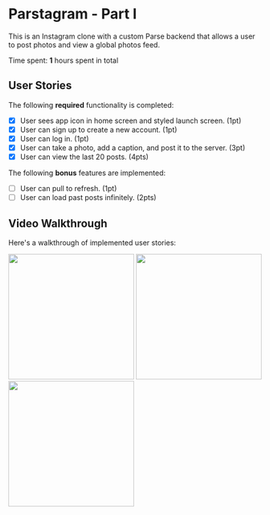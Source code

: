 # Parstagram - Part I

This is an Instagram clone with a custom Parse backend that allows a user to post photos and view a global photos feed.

Time spent: **1** hours spent in total

## User Stories

The following **required** functionality is completed:

- [x] User sees app icon in home screen and styled launch screen. (1pt)
- [x] User can sign up to create a new account. (1pt)
- [x] User can log in. (1pt)
- [x] User can take a photo, add a caption, and post it to the server. (3pt)
- [x] User can view the last 20 posts. (4pts)

The following **bonus** features are implemented:

- [ ] User can pull to refresh. (1pt)
- [ ] User can load past posts infinitely. (2pts)

## Video Walkthrough

Here's a walkthrough of implemented user stories:

<img src = 'http://g.recordit.co/DrgcplWynL.gif' width = 250> <img src='http://g.recordit.co/wKWAZfMZ69.gif' width = 250> <img src='http://g.recordit.co/bDZkj697WW.gif' width = 250> <br>
